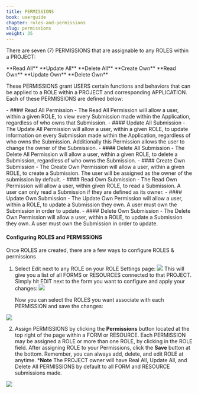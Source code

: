 ```yaml
---
title: PERMISSIONS
book: userguide
chapter: roles-and-permissions
slug: permissions
weight: 35
---
```


<p>There are seven (7) PERMISSIONS that are assignable to any ROLES within a PROJECT: </p>
  **Read All**
  **Update All**
  **Delete All**
  **Create Own**
  **Read Own**
  **Update Own**
  **Delete Own**
<p>These PERMISSIONS grant USERS certain functions and behaviors that can be applied to a ROLE within a PROJECT and corresponding APPLICATION.  Each of these PERMISSIONS are defined below:</p>
- #### Read All Permission
    - The Read All Permission will allow a user, within a given ROLE, to view every Submission made within the Application, regardless of who owns that Submission.
- #### Update All Submission
   - The Update All Permission will allow a user, within a given ROLE, to update information on every Submission made within the Application, regardless of who owns the Submission. Additionally this Permission allows the user to change the owner of the Submission.
- #### Delete All Submission
   - The Delete All Permission will allow a user, within a given ROLE, to delete a Submission, regardless of who owns the Submission.
- #### Create Own Submission
   - The Create Own Permission will allow a user, within a  given ROLE, to create a Submission. The user will be assigned as the owner of the submission by default.
- #### Read Own Submission
   - The Read Own Permission will allow a user, within given ROLE, to read a Submission. A user can only read a Submission if they are defined as its owner.
- #### Update Own Submission
   - The Update Own Permission will allow a user, within a ROLE, to update a Submission they own. A user must own the Submission in order to update.
- #### Delete Own Submission
   - The Delete Own Permission will allow a user, within a ROLE, to update a Submission they own. A user must own the Submission in order to update.
   
#### Configuring ROLES and PERMISSIONS
Once ROLES are created, there are a few ways to configure ROLES & permissions

1. Select Edit next to any ROLE on your ROLE Settings page:
![](https://cloud.githubusercontent.com/assets/13321142/9176965/5741d0e6-3f5c-11e5-9635-4156c7c2e59f.png)
This will give you a list of all FORMS or RESOURCES connected to that        PROJECT.  Simply hit EDIT next to the form you want to configure and apply    your changes:
![](https://cloud.githubusercontent.com/assets/13321142/9176969/5e2c57d2-3f5c-11e5-8aff-0a125d75a3fc.png)

    Now you can select the ROLES you want associate with each PERMISSION and save the changes:

![](https://cloud.githubusercontent.com/assets/13321142/9176970/641b293e-3f5c-11e5-997d-186deead874e.png)

2. Assign PERMISSIONS by clicking the **Permissions** button located at the top right of the page within a FORM or RESOURCE. Each PERMISSION may be assigned a ROLE or more than one ROLE, by clicking in the ROLE field. After assigning ROLE to your Permissions, click the **Save** button at the bottom. Remember, you can always add, delete, and edit ROLE at anytime.
***Note** The PROJECT owner will have Real All, Update All, and Delete All PERMISSIONS by default to all FORM and RESOURCE submissions made.

![](https://cloud.githubusercontent.com/assets/13321142/9182996/ad4245fc-3f7a-11e5-9cb2-507c742e8037.png)
    
